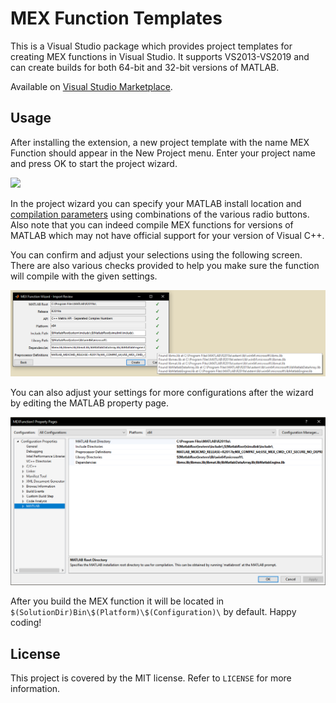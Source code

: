 # MEX Function Templates
This is a Visual Studio package which provides project templates for creating MEX functions in Visual Studio. It supports VS2013-VS2019 and can create builds for both 64-bit and 32-bit versions of MATLAB.

Available on [Visual Studio Marketplace](https://marketplace.visualstudio.com/items?itemName=gharveymn.MEXFunctionTemplates).

## Usage
After installing the extension, a new project template with the name MEX Function should appear in the New Project menu. Enter your project name and press OK to start the project wizard.

![](Common/sample.gif)

In the project wizard you can specify your MATLAB install location and [compilation parameters](https://www.mathworks.com/help/matlab/ref/mex.html) using combinations of the various radio buttons. Also note that you can indeed compile MEX functions for versions of MATLAB which may not have official support for your version of Visual C++.

You can confirm and adjust your selections using the following screen. There are also various checks provided to help you make sure the function will compile with the given settings.

![](Common/import_review.png)

You can also adjust your settings for more configurations after the wizard by editing the MATLAB property page.

![](Common/prop_page.png)

After you build the MEX function it will be located in `$(SolutionDir)Bin\$(Platform)\$(Configuration)\` by default. Happy coding!

## License
This project is covered by the MIT license. Refer to `LICENSE` for more information.
